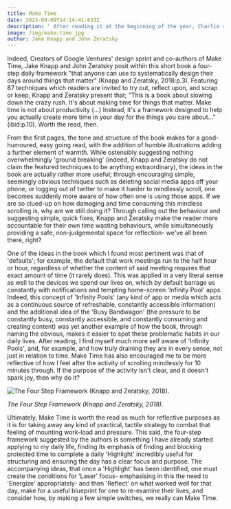 ```yaml
---
title: Make Time
date: 2023-09-09T14:14:41.633Z
description: ' After reading it at the beginning of the year, Charlie recommended Make Time to me, suggesting that as he had found some of its reflections useful, I might also find the techniques informative when structuring my new schedule. '
image: /img/make-time.jpg
author: Jake Knapp and John Zeratsky
---
```

Indeed, Creators of Google Ventures' design sprint and co-authors of Make Time, Jake Knapp and John Zeratsky posit within this short book a four-step daily framework "that anyone can use to systematically design their days around things that matter" (Knapp and Zeratsky, 2018:p.3). Featuring 87 techniques which readers are invited to try out, reflect upon, and scrap or keep, Knapp and Zeratsky present that; "This is a book about slowing down the crazy rush. It's about making time for things that matter. Make time is not about productivity (...) Instead, it's a framework designed to help you actually create more time in your day for the things you care about..." (ibid:p.10). Worth the read, then. 

From the first pages, the tone and structure of the book makes for a good-humoured, easy going read, with the addition of humble illustrations adding a further element of warmth. While ostensibly suggesting nothing overwhelmingly 'ground breaking' (indeed, Knapp and Zeratsky do not claim the featured techniques to be anything extraordinary), the ideas in the book are actually rather more useful; through encouraging simple, seemingly obvious techniques such as deleting social media apps off your phone, or logging out of twitter to make it harder to mindlessly scroll, one becomes suddenly more aware of how often one is using those apps. If we are so clued-up on how damaging and time consuming this mindless scrolling is, why are we still doing it? Through calling out the behaviour and suggesting simple, quick fixes, Knapp and Zeratsky make the reader more accountable for their own time wasting behaviours, while simultaneously providing a safe, non-judgemental space for reflection- we've all been there, right?

One of the ideas in the book which I found most pertinent was that of 'defaults'; for example, the default that work meetings run to the half hour or hour, regardless of whether the content of said meeting requires that exact amount of time (it rarely does). This was applied in a very literal sense as well to the devices we spend our lives on, which by default barrage us constantly with notifications and tempting home-screen 'Infinity Pool' apps. Indeed, this concept of 'Infinity Pools' (any kind of app or media which acts as a continuous source of refreshable, constantly accessible information) and the additional idea of the 'Busy Bandwagon' (the pressure to be constantly busy, constantly accessible, and constantly consuming and creating content) was yet another example of how the book, through naming the obvious, makes it easier to spot these problematic habits in our daily lives. After reading, I find myself much more self aware of 'Infinity Pools', and, for example, and how truly draining they are in every sense, not just in relation to time. Make Time has also encouraged me to be more reflective of how I feel after the activity of scrolling mindlessly for 10 minutes through. If the purpose of the activity isn't clear, and it doesn't spark joy, then why do it?

![](/img/framework.png "The Four Step Framework (Knapp and Zeratsky, 2018).")

*The Four Step Framework (Knapp and Zeratsky, 2018).*

Ultimately, Make Time is worth the read as much for reflective purposes as it is for taking away any kind of practical, tactile strategy to combat that feeling of mounting work-load and pressure. This said, the four-step framework suggested by the authors is something I have already started applying to my daily life, finding its emphasis of finding and blocking protected time to complete a daily 'Highlight' incredibly useful for structuring and ensuring the day has a clear focus and purpose. The accompanying ideas, that once a 'Highlight' has been identified, one must create the conditions for 'Laser' focus- emphasising in this the need to 'Energize' appropriately- and then 'Reflect' on what worked well for that day, make for a useful blueprint for one to re-examine their lives, and consider how, by making a few simple switches, we really can Make Time.
